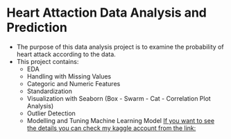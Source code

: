 # Heart Attaction Data Analysis and Prediction
* The purpose of this data analysis project is to examine the probability of heart attack according to the data.
* This project contains:
  * EDA
  * Handling with Missing Values
  * Categoric and Numeric Features
  * Standardization
  * Visualization with Seaborn (Box - Swarm - Cat - Correlation Plot Analysis)
  * Outlier Detection
  * Modelling and Tuning Machine Learning Model
 [If you want to see the details you can check my kaggle account from the link:](https://www.kaggle.com/code/sevvalsimsek/heart-attack-analysis-and-prediction)

